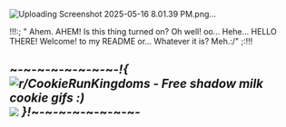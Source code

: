 ![Uploading Screenshot 2025-05-16 8.01.39 PM.png…]()

!!!:; " Ahem. AHEM! Is this thing turned on? Oh well! oo... Hehe... HELLO THERE! Welcome! to my README or... Whatever it is? Meh.:/" ;:!!!

~-~-~-~-~-~-~-~-*!{ <img src="https://i.redd.it/0274upz6y4ne1.gif" alt="r/CookieRunKingdoms - Free shadow milk cookie gifs :)"/>![](https://github.com/user-attachments/28c694b8-8211-4839-8a6a-03a0d808887b) }!*~-~-~-~-~-~-~-~-
-

